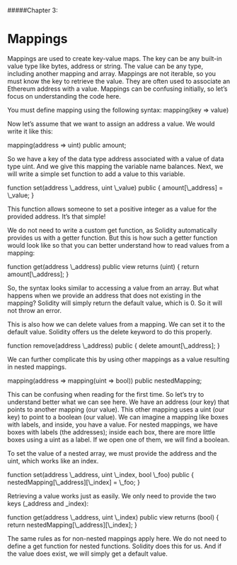 #####Chapter 3:

# Mappings

Mappings are used to create key-value maps. The key can be any built-in value type like bytes, address or string. The value can be any type, including another mapping and array. Mappings are not iterable, so you must know the key to retrieve the value. They are often used to associate an Ethereum address with a value. Mappings can be confusing initially, so let’s focus on understanding the code here.

You must define mapping using the following syntax: mapping(key => value) <access specifier> <name>

Now let’s assume that we want to assign an address a value. We would write it like this:

<Highlight class="language-javascript">
mapping(address => uint) public amount;
</Highlight>

So we have a key of the data type address associated with a value of data type uint. And we give this mapping the variable name balances. Next, we will write a simple set function to add a value to this variable.

<Highlight class="language-javascript">
function set(address \_address, uint \_value) public {
  amount[\_address] = \_value;
}
</Highlight>

This function allows someone to set a positive integer as a value for the provided address. It’s that simple!

We do not need to write a custom get function, as Solidity automatically provides us with a getter function. But this is how such a getter function would look like so that you can better understand how to read values from a mapping:

<Highlight class="language-javascript">
function get(address \_address) public view returns (uint) {
  return amount[\_address];
}
</Highlight>

So, the syntax looks similar to accessing a value from an array. But what happens when we provide an address that does not existing in the mapping? Solidity will simply return the default value, which is 0. So it will not throw an error.

This is also how we can delete values from a mapping. We can set it to the default value. Solidity offers us the delete keyword to do this properly.

<Highlight class="language-javascript">
function remove(address \_address) public {
  delete amount[\_address];
}
</Highlight>

We can further complicate this by using other mappings as a value resulting in nested mappings.

<Highlight class="language-javascript">
mapping(address => mapping(uint => bool)) public nestedMapping;
</Highlight>

This can be confusing when reading for the first time. So let’s try to understand better what we can see here. We have an address (our key) that points to another mapping (our value). This other mapping uses a uint (our key) to point to a boolean (our value). We can imagine a mapping like boxes with labels, and inside, you have a value. For nested mappings, we have boxes with labels (the addresses); inside each box, there are more little boxes using a uint as a label. If we open one of them, we will find a boolean.

To set the value of a nested array, we must provide the address and the uint, which works like an index.

<Highlight class="language-javascript">
function set(address \_address, uint \_index, bool \_foo) public {
  nestedMapping[\_address][\_index] = \_foo;
}
</Highlight>

Retrieving a value works just as easily. We only need to provide the two keys (\_address and \_index):

<Highlight class="language-javascript">
function get(address \_address, uint \_index) public view returns (bool) {
  return nestedMapping[\_address][\_index];
}
</Highlight>

The same rules as for non-nested mappings apply here. We do not need to define a get function for nested functions. Solidity does this for us. And if the value does exist, we will simply get a default value.

